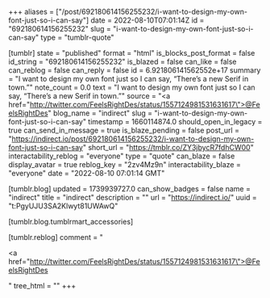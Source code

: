 +++
aliases = ["/post/692180614156255232/i-want-to-design-my-own-font-just-so-i-can-say"]
date = 2022-08-10T07:01:14Z
id = "692180614156255232"
slug = "i-want-to-design-my-own-font-just-so-i-can-say"
type = "tumblr-quote"

[tumblr]
state = "published"
format = "html"
is_blocks_post_format = false
id_string = "692180614156255232"
is_blazed = false
can_like = false
can_reblog = false
can_reply = false
id = 6.921806141562552e+17
summary = "I want to design my own font just so I can say, “There’s a new Serif in town.”"
note_count = 0.0
text = "I want to design my own font just so I can say, &ldquo;There&rsquo;s a new Serif in town.&rdquo;"
source = "<a href=\"http://twitter.com/FeelsRightDes/status/1557124981531631617\">@FeelsRightDes</a>"
blog_name = "indirect"
slug = "i-want-to-design-my-own-font-just-so-i-can-say"
timestamp = 1660114874.0
should_open_in_legacy = true
can_send_in_message = true
is_blaze_pending = false
post_url = "https://indirect.io/post/692180614156255232/i-want-to-design-my-own-font-just-so-i-can-say"
short_url = "https://tmblr.co/ZY3jbycR7fdhCW00"
interactability_reblog = "everyone"
type = "quote"
can_blaze = false
display_avatar = true
reblog_key = "2zv4Mz9n"
interactability_blaze = "everyone"
date = "2022-08-10 07:01:14 GMT"

[tumblr.blog]
updated = 1739939727.0
can_show_badges = false
name = "indirect"
title = "indirect"
description = ""
url = "https://indirect.io/"
uuid = "t:PgyUJU3SA2Klwyt81UWAwQ"

[tumblr.blog.tumblrmart_accessories]

[tumblr.reblog]
comment = "<p><a href=\"http://twitter.com/FeelsRightDes/status/1557124981531631617\">@FeelsRightDes</a></p>"
tree_html = ""
+++
